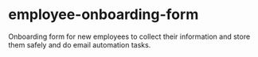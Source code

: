 # employee-onboarding-form
Onboarding form for new employees to collect their information and store them safely and do email automation tasks.
